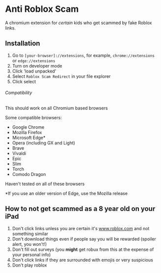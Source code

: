 # Anti Roblox Scam
A chromium extension for *certain* kids who get scammed by fake Roblox links.

## Installation

1. Go to `[your-browser]://extensions`, for example, `chrome://extensions` or `edge://extensions`
2. Turn on developer mode
3. Click 'load unpacked'
4. Select `Roblox Scam Redirect` in your file explorer
5. Click select

###### Compatibility

This should work on all Chromium based browsers

Some compatible browsers:
- Google Chrome
- Mozilla Firefox
- Microsoft Edge*
- Opera (including GX and Light)
- Brave
- Vivaldi
- Epic
- Slim
- Torch
- Comodo Dragon

Haven't tested on all of these browsers

\*If you use an older version of Edge, use the Mozilla release

## How to not get scammed as a 8 year old on your iPad

1. Don't click links unless you are certain it's www.roblox.com and not something similar
2. Don't download things even if people say you will be rewarded (spoiler alert, you won't!)
3. Don't fill out surveys (you **might** get robux from this at the expense of your personal info)
4. Don't click links if they are surrounded with emojis or very suspicious
5. Don't play roblox
